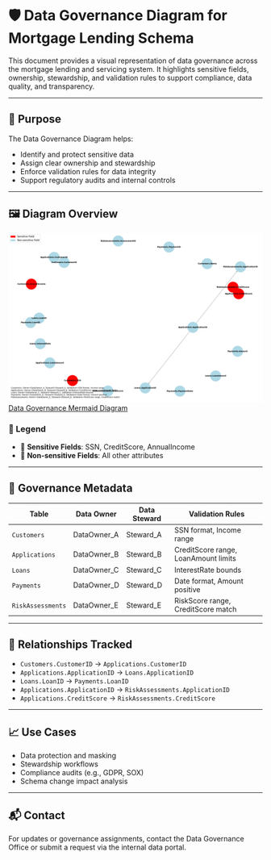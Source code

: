 ﻿# 🛡️ Data Governance Diagram for Mortgage Lending Schema

This document provides a visual representation of data governance across the mortgage lending and servicing system. It highlights sensitive fields, ownership, stewardship, and validation rules to support compliance, data quality, and transparency.

---

## 📘 Purpose

The Data Governance Diagram helps:
- Identify and protect sensitive data
- Assign clear ownership and stewardship
- Enforce validation rules for data integrity
- Support regulatory audits and internal controls

---

## 🖼️ Diagram Overview

![Data Governance Diagram](./DataGovernanceDiagram.png) <br/>
[Data Governance Mermaid Diagram](./DataGovernance.mermaid)

### 🔹 Legend
- 🔴 **Sensitive Fields**: SSN, CreditScore, AnnualIncome
- 🔵 **Non-sensitive Fields**: All other attributes

---

## 🧭 Governance Metadata

| Table            | Data Owner     | Data Steward   | Validation Rules                          |
|------------------|----------------|----------------|-------------------------------------------|
| `Customers`      | DataOwner_A    | Steward_A      | SSN format, Income range                  |
| `Applications`   | DataOwner_B    | Steward_B      | CreditScore range, LoanAmount limits      |
| `Loans`          | DataOwner_C    | Steward_C      | InterestRate bounds                       |
| `Payments`       | DataOwner_D    | Steward_D      | Date format, Amount positive              |
| `RiskAssessments`| DataOwner_E    | Steward_E      | RiskScore range, CreditScore match        |

---

## 🔗 Relationships Tracked

- `Customers.CustomerID` → `Applications.CustomerID`
- `Applications.ApplicationID` → `Loans.ApplicationID`
- `Loans.LoanID` → `Payments.LoanID`
- `Applications.ApplicationID` → `RiskAssessments.ApplicationID`
- `Applications.CreditScore` → `RiskAssessments.CreditScore`

---

## 📈 Use Cases

- Data protection and masking
- Stewardship workflows
- Compliance audits (e.g., GDPR, SOX)
- Schema change impact analysis

---

## 📬 Contact

For updates or governance assignments, contact the Data Governance Office or submit a request via the internal data portal.
